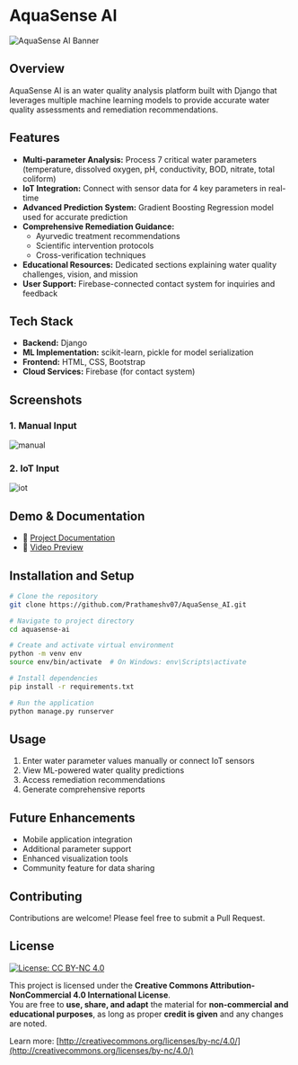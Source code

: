 # AquaSense AI

![AquaSense AI Banner](https://github.com/user-attachments/assets/6f9fd12a-c29d-44e3-9384-b22361716c78)

## Overview
AquaSense AI is an water quality analysis platform built with Django that leverages multiple machine learning models to provide accurate water quality assessments and remediation recommendations.

## Features
- **Multi-parameter Analysis:** Process 7 critical water parameters (temperature, dissolved oxygen, pH, conductivity, BOD, nitrate, total coliform)
- **IoT Integration:** Connect with sensor data for 4 key parameters in real-time
- **Advanced Prediction System:** Gradient Boosting Regression model used for accurate prediction
- **Comprehensive Remediation Guidance:**
  - Ayurvedic treatment recommendations
  - Scientific intervention protocols
  - Cross-verification techniques
- **Educational Resources:** Dedicated sections explaining water quality challenges, vision, and mission
- **User Support:** Firebase-connected contact system for inquiries and feedback

## Tech Stack
- **Backend:** Django
- **ML Implementation:** scikit-learn, pickle for model serialization
- **Frontend:** HTML, CSS, Bootstrap
- **Cloud Services:** Firebase (for contact system)

## Screenshots
### 1. Manual Input

![manual](https://github.com/user-attachments/assets/df31e7af-4b72-48de-92ac-9447d8b133f9)

### 2. IoT Input

![iot](https://github.com/user-attachments/assets/7fadf649-f8d2-4940-8a6f-ec680bfee360)

## Demo & Documentation

- 📄 [Project Documentation](https://drive.google.com/file/d/12yG0ZnVzYoj3hk2gMPXeR7GlgZtbmon5/view)
- 🎥 [Video Preview](https://drive.google.com/file/d/1hsBX123J4670n8O-Ly-EnBvvP2Xz5e3D/view)

## Installation and Setup
```bash
# Clone the repository
git clone https://github.com/Prathameshv07/AquaSense_AI.git

# Navigate to project directory
cd aquasense-ai

# Create and activate virtual environment
python -m venv env
source env/bin/activate  # On Windows: env\Scripts\activate

# Install dependencies
pip install -r requirements.txt

# Run the application
python manage.py runserver
```

## Usage
1. Enter water parameter values manually or connect IoT sensors
2. View ML-powered water quality predictions
3. Access remediation recommendations
4. Generate comprehensive reports

## Future Enhancements
- Mobile application integration
- Additional parameter support
- Enhanced visualization tools
- Community feature for data sharing

## Contributing
Contributions are welcome! Please feel free to submit a Pull Request.

## License

[![License: CC BY-NC 4.0](https://licensebuttons.net/l/by-nc/4.0/88x31.png)](http://creativecommons.org/licenses/by-nc/4.0/)

This project is licensed under the **Creative Commons Attribution-NonCommercial 4.0 International License**.  
You are free to **use, share, and adapt** the material for **non-commercial and educational purposes**, as long as proper **credit is given** and any changes are noted.

Learn more: [http://creativecommons.org/licenses/by-nc/4.0/](http://creativecommons.org/licenses/by-nc/4.0/)
